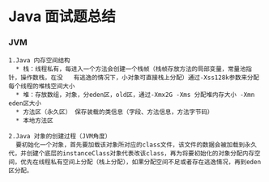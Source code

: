 # Java 面试题总结

### JVM
    1.Java 内存空间结构
      * 栈：线程私有，每进入一个方法会创建一个栈帧（栈帧存放方法的局部变量，常量池指针，操作数栈，在没   有逃逸的情况下，小对象可直接栈上分配）通过-Xss128k参数来分配每个线程的堆栈空间大小
      * 堆：存放数组，对象，分eden区，old区，通过-Xmx2G -Xms 分配堆内存大小 -Xmn eden区大小
      * 方法区（永久区） 保存装载的类信息（字段、方法信息，方法字节码）
      * 本地方法区

    2.Java 对象的创建过程（JVM角度）
      要初始化一个对象，首先要加载该对象所对应的class文件，该文件的数据会被加载到永久代，并创建个底层的instanceClass对象代表改该class，再为将要初始化的对象分配内存空间，优先在线程私有空间上分配（栈上分配），如果分配空间不足或者存在逃逸情况，再到eden区分配。


